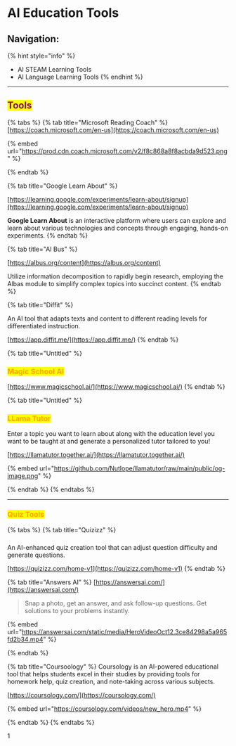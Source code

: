 # AI Education Tools

## Navigation:

{% hint style="info" %}
* AI STEAM Learning Tools
* AI Language Learning Tools
{% endhint %}



***

## <mark style="color:purple;">Tools</mark>

{% tabs %}
{% tab title="Microsoft Reading Coach" %}
[https://coach.microsoft.com/en-us](https://coach.microsoft.com/en-us)

{% embed url="https://prod.cdn.coach.microsoft.com/v2/f8c868a8f8acbda9d523.png" %}


{% endtab %}

{% tab title="Google Learn About" %}


[https://learning.google.com/experiments/learn-about/signup](https://learning.google.com/experiments/learn-about/signup)

**Google Learn About** is an interactive platform where users can explore and learn about various technologies and concepts through engaging, hands-on experiments.
{% endtab %}

{% tab title="AI Bus" %}


[https://albus.org/content](https://albus.org/content)

Utilize information decomposition to rapidly begin research, employing the Albas module to simplify complex topics into succinct content.
{% endtab %}

{% tab title="Diffit" %}


An AI tool that adapts texts and content to different reading levels for differentiated instruction.

[https://app.diffit.me/](https://app.diffit.me/)
{% endtab %}

{% tab title="Untitled" %}
### <mark style="color:orange;">Magic School AI</mark>

[https://www.magicschool.ai/](https://www.magicschool.ai/)
{% endtab %}

{% tab title="Untitled" %}
### <mark style="color:orange;">LLama Tutor</mark>

Enter a topic you want to learn about along with the education level you want to be taught at and generate a personalized tutor tailored to you!

[https://llamatutor.together.ai/](https://llamatutor.together.ai/)

{% embed url="https://github.com/Nutlope/llamatutor/raw/main/public/og-image.png" %}


{% endtab %}
{% endtabs %}



***

### <mark style="color:orange;">Quiz Tools</mark>

{% tabs %}
{% tab title="Quizizz" %}
###

An AI-enhanced quiz creation tool that can adjust question difficulty and generate questions.

[https://quizizz.com/home-v1](https://quizizz.com/home-v1)
{% endtab %}

{% tab title="Answers AI" %}
[https://answersai.com/](https://answersai.com/)

> Snap a photo, get an answer, and ask follow-up questions. Get solutions to your problems instantly.

{% embed url="https://answersai.com/static/media/HeroVideoOct12.3ce84298a5a965fd2b34.mp4" %}


{% endtab %}

{% tab title="Coursoology" %}
Coursology is an AI-powered educational tool that helps students excel in their studies by providing tools for homework help, quiz creation, and note-taking across various subjects.

[https://coursology.com/](https://coursology.com/)

{% embed url="https://coursology.com/videos/new_hero.mp4" %}


{% endtab %}
{% endtabs %}

1
